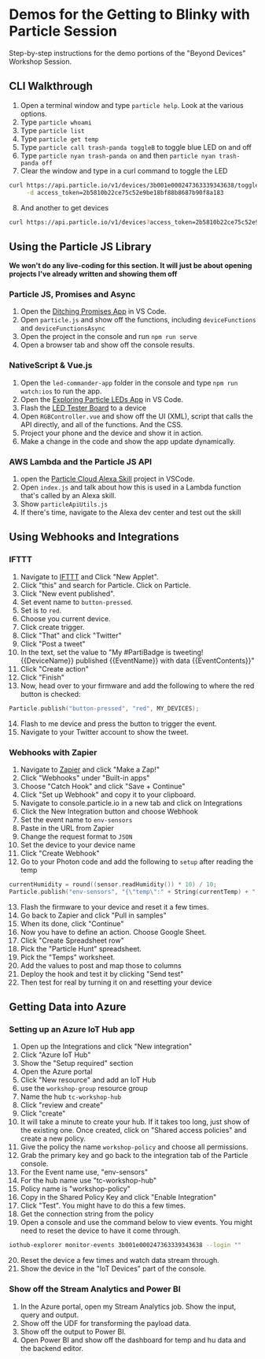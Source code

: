 # Demos for the Getting to Blinky with Particle Session

Step-by-step instructions for the demo portions of the "Beyond Devices" Workshop Session.

## CLI Walkthrough

1.  Open a terminal window and type `particle help`. Look at the various options.
2.  Type `particle whoami`
3.  Type `particle list`
4.  Type `particle get temp`
5.  Type `particle call trash-panda toggleB` to toggle blue LED on and off
6.  Type `particle nyan trash-panda on` and then `particle nyan trash-panda off`
7.  Clear the window and type in a curl command to toggle the LED

```bash
curl https://api.particle.io/v1/devices/3b001e000247363339343638/toggleB \
     -d access_token=2b5810b22ce75c52e9be18bf88b8687b90f8a183
```

8.  And another to get devices

```bash
curl https://api.particle.io/v1/devices?access_token=2b5810b22ce75c52e9be18bf88b8687b90f8a183
```

## Using the Particle JS Library

**We won't do any live-coding for this section. It will just be about opening projects I've already written and showing them off**

### Particle JS, Promises and Async

1.  Open the [Ditching Promises App](https://github.com/bsatrom/ditching-promises) in VS Code.
2.  Open `particle.js` and show off the functions, including `deviceFunctions` and `deviceFunctionsAsync`
3.  Open the project in the console and run `npm run serve`
4.  Open a browser tab and show off the console results.

### NativeScript & Vue.js

1.  Open the `led-commander-app` folder in the console and type `npm run watch:ios` to run the app.
2.  Open the [Exploring Particle LEDs App](https://github.com/bsatrom/exploring-particle-leds/led-commander-app) in VS Code.
3.  Flash the [LED Tester Board](https://github.com/bsatrom/exploring-particle-leds/tree/master/led-tester-board) to a device
4.  Open `RGBController.vue` and show off the UI (XML), script that calls the API directly, and all of the functions. And the CSS.
5.  Project your phone and the device and show it in action.
6.  Make a change in the code and show the app update dynamically.

### AWS Lambda and the Particle JS API

1.  open the [Particle Cloud Alexa Skill](https://github.com/bsatrom/particle-cloud-alexa-skill) project in VSCode.
2.  Open `index.js` and talk about how this is used in a Lambda function that's called by an Alexa skill.
3.  Show `particleApiUtils.js`
4.  If there's time, navigate to the Alexa dev center and test out the skill

## Using Webhooks and Integrations

### IFTTT

1.  Navigate to [IFTTT](https://ifttt.com/my_services) and Click "New Applet".
2.  Click "this" and search for Particle. Click on Particle.
3.  Click "New event published".
4.  Set event name to `button-pressed`.
5.  Set is to `red`.
6.  Choose you current device.
7.  Click create trigger.
8.  Click "That" and click "Twitter"
9.  Click "Post a tweet"
10. In the text, set the value to "My #PartiBadge is tweeting! {{DeviceName}} published {{EventName}} with data {{EventContents}}"
11. Click "Create action"
12. Click "Finish"
13. Now, head over to your firmware and add the following to where the red button is checked:

```cpp
Particle.publish("button-pressed", "red", MY_DEVICES);
```

14. Flash to me device and press the button to trigger the event.
15. Navigate to your Twitter account to show the tweet.

### Webhooks with Zapier

1.  Navigate to [Zapier](https://zapier.com/app/dashboard) and click "Make a Zap!"
2.  Click "Webhooks" under "Built-in apps"
3.  Choose "Catch Hook" and click "Save + Continue"
4.  Click "Set up Webhook" and copy it to your clipboard.
5.  Navigate to console.particle.io in a new tab and click on Integrations
6.  Click the New Integration button and choose Webhook
7.  Set the event name to `env-sensors`
8.  Paste in the URL from Zapier
9.  Change the request format to `JSON`
10. Set the device to your device name
11. Click "Create Webhook"
12. Go to your Photon code and add the following to `setup` after reading the temp

```cpp
currentHumidity = round((sensor.readHumidity()) * 10) / 10;
Particle.publish("env-sensors", "{\"temp\":" + String(currentTemp) + ",\"hu\":" + String(currentHumidity) + "}", PRIVATE);
```

13. Flash the firmware to your device and reset it a few times.
14. Go back to Zapier and click "Pull in samples"
15. When its done, click "Continue"
16. Now you have to define an action. Choose Google Sheet.
17. Click "Create Spreadsheet row"
18. Pick the "Particle Hunt" spreadsheet.
19. Pick the "Temps" worksheet.
20. Add the values to post and map those to columns
21. Deploy the hook and test it by clicking "Send test"
22. Then test for real by turning it on and resetting your device

## Getting Data into Azure

### Setting up an Azure IoT Hub app

1.  Open up the Integrations and click "New integration"
2.  Click "Azure IoT Hub"
3.  Show the "Setup required" section
4.  Open the Azure portal
5.  Click "New resource" and add an IoT Hub
6.  use the `workshop-group` resource group
7.  Name the hub `tc-workshop-hub`
8.  Click "review and create"
9.  Click "create"
10. It will take a minute to create your hub. If it takes too long, just show of the existing one. Once created, click on "Shared access policies" and create a new policy.
11. Give the policy the name `workshop-policy` and choose all permissions.
12. Grab the primary key and go back to the integration tab of the Particle console.
13. For the Event name use, "env-sensors"
14. For the hub name use "tc-workshop-hub"
15. Policy name is "workshop-policy"
16. Copy in the Shared Policy Key and click "Enable Integration"
17. Click "Test". You might have to do this a few times.
18. Get the connection string from the policy
19. Open a console and use the command below to view events. You might need to reset the device to have it come through.

```bash
iothub-explorer monitor-events 3b001e000247363339343638 --login ""
```

20. Reset the device a few times and watch data stream through.
21. Show the device in the "IoT Devices" part of the console.

### Show off the Stream Analytics and Power BI

1.  In the Azure portal, open my Stream Analytics job. Show the input, query and output.
2.  Show off the UDF for transforming the payload data.
3.  Show off the output to Power BI.
4.  Open Power BI and show off the dashboard for temp and hu data and the backend editor.
